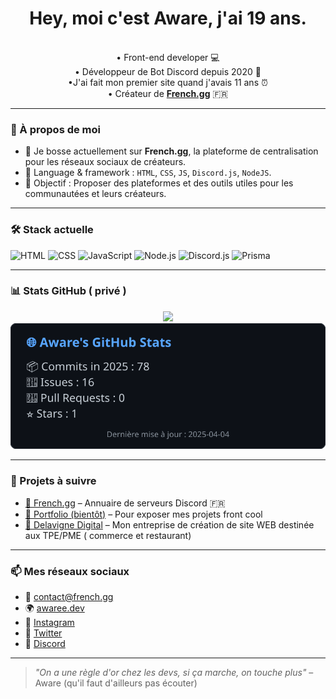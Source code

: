 <h1 align="center">Hey, moi c'est Aware, j'ai 19 ans.</h1>

<p align="center">
  <br>• Front-end developer 💻 
  <br>• Développeur de Bot Discord depuis 2020 📡
  <br>•J'ai fait mon premier site quand j'avais 11 ans ⏰
  <br>• Créateur de <a href="https://french.gg" target="_blank"><b>French.gg</b></a> 🇫🇷
</p>

---

### 🧠 À propos de moi

- 🔭 Je bosse actuellement sur **French.gg**, la plateforme de centralisation pour les réseaux sociaux de créateurs.
- 💬 Language & framework : `HTML`, `CSS`, `JS`, `Discord.js`, `NodeJS`.
- 🎯 Objectif : Proposer des plateformes et des outils utiles pour les communautées et leurs créateurs.

---

### 🛠️ Stack actuelle

![HTML](https://img.shields.io/badge/-HTML5-E34F26?style=flat&logo=html5&logoColor=white)
![CSS](https://img.shields.io/badge/-CSS3-1572B6?style=flat&logo=css3)
![JavaScript](https://img.shields.io/badge/-JavaScript-F7DF1E?style=flat&logo=javascript&logoColor=black)
![Node.js](https://img.shields.io/badge/-Node.js-339933?style=flat&logo=node.js)
![Discord.js](https://img.shields.io/badge/-Discord.js-5865F2?style=flat&logo=discord)
![Prisma](https://img.shields.io/badge/-Prisma-2D3748?style=flat&logo=prisma)

---

### 📊 Stats GitHub ( privé )

<p align="center">
  <img src="https://github-readme-stats.vercel.app/api?username=awareeeee&show_icons=true&theme=tokyonight" height="160"/>
  <img src="./assets/github-stats.svg" alt="Stats GitHub privées" />
</p>

---

### 🚀 Projets à suivre

- [🔗 French.gg](https://french.gg/serveurs) – Annuaire de serveurs Discord 🇫🇷
- [🎨 Portfolio (bientôt)](https://awaree.dev) – Pour exposer mes projets front cool
- [💼 Delavigne Digital](https://delavigne-digital.fr) – Mon entreprise de création de site WEB destinée aux TPE/PME ( commerce et restaurant)

---

### 📫 Mes réseaux sociaux 

- 💌 contact@french.gg  
- 🌍 [awaree.dev](https://awaree.dev)
- 📸 [Instagram](https://instagram.com/eliottdlv)  
- 🐤 [Twitter](https://x.com/awareeee_) 
- 💬 [Discord](https://discord.gg/kEUEzkud6v)

---

> *"On a une règle d'or chez les devs, si ça marche, on touche plus"* – Aware (qu'il faut d'ailleurs pas écouter)

